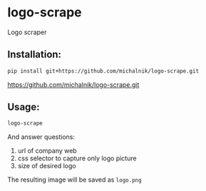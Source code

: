 # logo-scrape
Logo scraper

## Installation:
```bash
pip install git+https://github.com/michalnik/logo-scrape.git
```

https://github.com/michalnik/logo-scrape.git

## Usage:
```bash
logo-scrape
```

And answer questions:
1. url of company web
2. css selector to capture only logo picture
3. size of desired logo

The resulting image will be saved as `logo.png`
